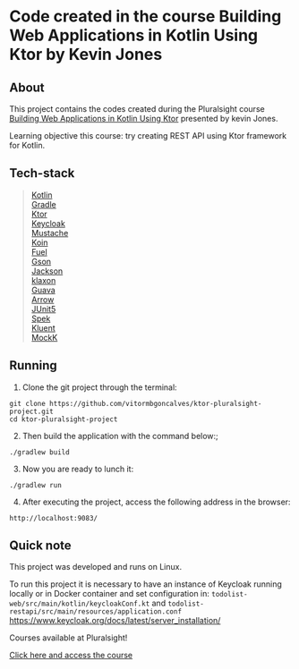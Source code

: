 # Code created in the course Building Web Applications in Kotlin Using Ktor by Kevin Jones

## About

This project contains the codes created during the Pluralsight course [Building Web Applications in Kotlin Using Ktor](https://www.pluralsight.com/courses/building-web-applications-kotlin-ktor) presented by kevin Jones.  

Learning objective this course: try creating REST API using Ktor framework for Kotlin.

## Tech-stack

> [Kotlin](https://kotlinlang.org/)  
> [Gradle](https://gradle.org/)  
> [Ktor](https://ktor.io/)  
> [Keycloak](https://www.keycloak.org/)  
> [Mustache](https://github.com/spullara/mustache.java)  
> [Koin](https://insert-koin.io/)  
> [Fuel](https://fuel.gitbook.io/documentation/)  
> [Gson](https://github.com/google/gson)  
> [Jackson](https://github.com/FasterXML/jackson)  
> [klaxon](https://github.com/cbeust/klaxon)  
> [Guava](https://github.com/google/guava)  
> [Arrow](https://arrow-kt.io/)  
> [JUnit5](https://junit.org/junit5/)  
> [Spek](https://www.spekframework.org/)  
> [Kluent](https://markusamshove.github.io/Kluent/)  
> [MockK](https://mockk.io/)  

## Running

1. Clone the git project through the terminal:

```shell
git clone https://github.com/vitormbgoncalves/ktor-pluralsight-project.git
cd ktor-pluralsight-project
```

2. Then build the application with the command below:;

```shell
./gradlew build
```

3. Now you are ready to lunch it:

```shell
./gradlew run
```

4. After executing the project, access the following address in the browser:

`http://localhost:9083/`

## Quick note

This project was developed and runs on Linux.

To run this project it is necessary to have an instance of Keycloak running locally or in Docker container and set configuration in: `todolist-web/src/main/kotlin/keycloakConf.kt` and `todolist-restapi/src/main/resources/application.conf` https://www.keycloak.org/docs/latest/server_installation/

Courses available at Pluralsight!

[Click here and access the course](https://www.pluralsight.com/courses/building-web-applications-kotlin-ktor)


